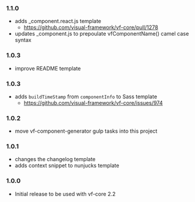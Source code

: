 ### 1.1.0

* adds _component.react.js template
  * https://github.com/visual-framework/vf-core/pull/1278
* updates _component.js to prepoulate vfComponentName() camel case syntax

### 1.0.3

* improve README template

### 1.0.3

* adds `buildTimeStamp` from `componentInfo` to Sass template
  * https://github.com/visual-framework/vf-core/issues/974

### 1.0.2

* move vf-component-generator gulp tasks into this project

### 1.0.1

- changes the changelog template
- adds context snippet to nunjucks template

### 1.0.0

* Initial release to be used with vf-core 2.2
